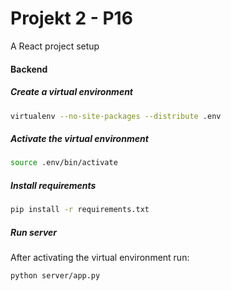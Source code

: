 # Projekt 2 - P16

A React project setup

#### Backend

##### Create a virtual environment

```bash
virtualenv --no-site-packages --distribute .env
```

##### Activate the virtual environment

```bash
source .env/bin/activate
```

##### Install requirements

```bash
pip install -r requirements.txt
```

##### Run server
After activating the virtual environment run:
```bash
python server/app.py
```
